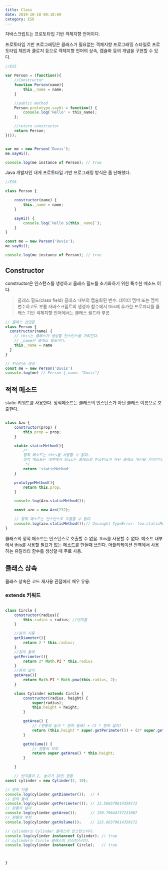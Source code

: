 ```yaml
---
title: Class
date: 2019-10-10 00:10:69
category: ES6
---
```


자바스크립트는 프로토타입 기반 객체지향 언어이다.

프로토타입 기반 프로그래밍은 클래스가 필요없는 객체지향 프로그래밍 스타일로 프로토타입 체인과 클로저 등으로 객체지향 언어의 상속, 캡슐화 등의 개념을 구현할 수 있다.

```js
//ES5

var Person = (function(){
    //Constructor
    function Person(name){
        this._name = name;
    }

    //public method
    Person.prototype.sayHi = function() {
        console.log('Hello' + this_name);
    };

    //return constructor
    return Person;
}());


var me = new Person('Duvis');
me.sayHi();

console.log(me instance of Person); // true

```

Java 개발자인 내게 프로토타입 기반 프로그래밍 방식은 좀 난해했다.

```js
//ES6

class Person {

    constructor(name) {
        this._name = name;
    }

    sayHi() {
        console.log(`Hello ${this._name}`);
    }
}

const me = new Person('Duvis');
me.sayHi();

console.log(me instance of Person); // true

```

## Constructor

constructor은 인스턴스를 생성하고 클래스 필드를 초기화하기 위한 특수한 메소드 이다.

> 클래스 필드(class field)
> 클래스 내부의 캡슐화된 변수. 데이터 멤버 또는 멤버 변수하고도 부름
> 자바스크립트의 생성자 함수에서 this에 추가한 프로퍼티를 클래스 기반 객체지향 언어에서는 클래스 필드라 부름

```js
// 클래스 선언문
class Person {
  constructor(name) {
    // this는 클래스가 생성할 인스턴스를 가리킨다.
    // _name은 클래스 필드이다.
    this._name = name
  }
}

// 인스턴스 생성
const me = new Person('Duvis')
console.log(me) // Person {_name: "Duvis"}
```

## 적적 메소드

static 키워드를 사용한다.
정적메소드는 클래스의 인스턴스가 아닌 클래스 이름으로 호출한다.

```js

class Azo {
    constructor(prop) {
        this.prop = prop;
    }

    static staticMethod(){
        /*
        정적 메소드는 this를 사용할 수 없다.
        정적 메소드는 내부에서 this는 클래스의 인스턴스가 아닌 클래스 자신을 가리킨다.
         */
        return 'staticMethod'
    }

    prototypeMethod(){
        return this.prop;
    }

    console.log(Azo.staticMethod());

    const azo = new Azo(232);

    // 정적 메소드는 인스턴스로 호출할 수 없다
    console.log(azo.staticMethod());// Uncaught TypeError: foo.staticMethod is not a function
}


```

클래스의 정적 메소드는 인스턴스로 호출할 수 없음.
this를 사용할 수 없다.
메소드 내부에서 this를 사용할 필요가 없는 메소드를 만들때 쓰인다.
어플리케이션 전역에서 사용하는 유틸리티 함수를 생성할 때 주로 사용.

## 클래스 상속

클래스 상속은 코드 재사용 관점에서 매우 유용.

### extends 키워드

```js

class Circle {
    constructor(radius){
        this.radius = radius; //반지름
    }

    //원의 지름
    getDiameter(){
        return 2 * this.radius;
    }
    //원의 둘레
    getPerimeter(){
        return 2* Math.PI * this.radius
    }
    //원의 넓이
    getArea(){
        return Math.PI * Math.pow(this.radius, 2);
    }

    class Cylinder extends Circle {
        constructor(radius, height) {
            super(radius);
            this.height = height;
        }

        getArea() {
            // (원통의 높이 * 원의 둘레) + (2 * 원의 넓이)
            return (this.height * super.getPerimeter()) + (2* super.getArea());
        }

        getVolume() {
            // 원통의 부피
            return super.getArea() * this.height;
        }

    }

    // 반지름이 2, 높이가 10인 원통
const cylinder = new Cylinder(2, 10);

// 원의 지름
console.log(cylinder.getDiameter());  // 4
// 원의 둘레
console.log(cylinder.getPerimeter()); // 12.566370614359172
// 원통의 넓이
console.log(cylinder.getArea());      // 150.79644737231007
// 원통의 부피
console.log(cylinder.getVolume());    // 125.66370614359172

// cylinder는 Cylinder 클래스의 인스턴스이다.
console.log(cylinder instanceof Cylinder); // true
// cylinder는 Circle 클래스의 인스턴스이다.
console.log(cylinder instanceof Circle);   // true



}

```
